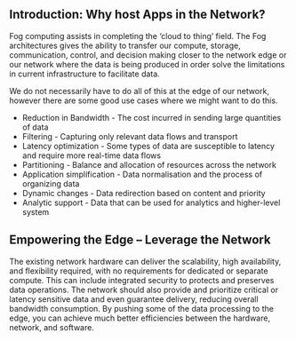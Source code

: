 ## Introduction: Why host Apps in the Network?

Fog computing assists in completing the ‘cloud to thing’ field. The Fog architectures gives the ability to transfer our compute, storage, communication, control, and decision making closer to the network edge or our network where the data is being produced in order solve the limitations in current infrastructure to facilitate data.

We do not necessarily have to do all of this at the edge of our network, however there are some good use cases where we might want to do this. 

-	Reduction in Bandwidth -  The cost incurred in sending large quantities of data
-	Filtering  - Capturing only relevant data flows and transport
-	Latency optimization - Some types of data are susceptible to latency and require more real-time data flows
-	Partitioning - Balance and allocation of resources across the network
-	Application simplification - Data normalisation and the process of organizing data
-	Dynamic changes - Data redirection based on content and priority
-	Analytic support - Data that can be used for analytics and higher-level system

## Empowering the Edge – Leverage the Network

The existing network hardware can deliver the scalability, high availability, and flexibility required, with no requirements for dedicated or separate compute.  This can include integrated security to protects and preserves data operations. The network should also provide and prioritize critical or latency sensitive data and even guarantee delivery, reducing overall bandwidth consumption. By pushing some of the data processing to the edge, you can achieve much better efficiencies between the hardware, network, and software.

